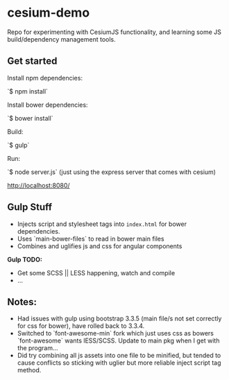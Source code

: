 # cesium-demo
Repo for experimenting with CesiumJS functionality, and learning some JS build/dependency management tools.

<h2>Get started</h2>

<p>Install npm dependencies:</p>
`$ npm install`

<p>Install bower dependencies:</p>
`$ bower install`

<p>Build:</p>
`$ gulp`

<p>Run:</p>
`$ node server.js` (just using the express server that comes with cesium)

<p><a href="http://localhost:8080/" target="_blank">http://localhost:8080/</a></p>


<h2>Gulp Stuff</h2>

<ul>
	<li>Injects script and stylesheet tags into <code>index.html</code> for bower dependencies.</li>
	<li>Uses `main-bower-files` to read in bower main files</li>
	<li>Combines and uglifies js and css for angular components</li>
</ul>

<p><strong>Gulp TODO:</strong></p>

<ul>
	<li>Get some SCSS || LESS happening, watch and compile</li>
	<li>...</li>
</ul>


<h2>Notes:</h2>

<ul>
	<li>Had issues with gulp using bootstrap 3.3.5 (main file/s not set correctly for css for bower), have rolled back to 3.3.4.</li>
	<li>Switched to `font-awesome-min` fork which just uses css as bowers `font-awesome` wants lESS/SCSS. Update to main pkg when I get with the program...</li>
	<li>Did try combining all js assets into one file to be minified, but tended to cause conflicts so sticking with uglier but more reliable inject script tag method.</li>
</ul>